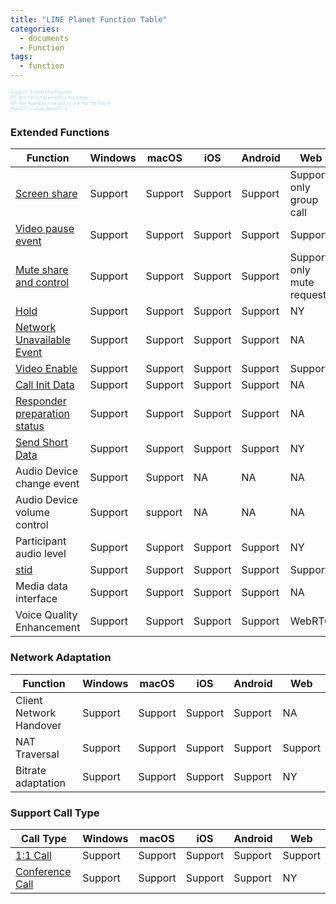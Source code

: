 ```yaml
---
title: "LINE Planet Function Table"
categories:
  - documents
  - Function
tags:
  - function
---
```


<span style="font-size: 50%; color:lightblue">
Support: Support the function <br>
NY: Not Yet but planned for the future <br>
NA: Not Available now and no plan for the future.<br>
WebRTC: Follow WebRTC's
</span>

### Extended Functions

| Function | Windows | macOS | iOS | Android | Web |
|---|---|---|---|---|---|
|[Screen share]({{site.baseurl}}/documents/function/ftn-presentation/)| Support | Support | Support | Support | Support only group call |
|[Video pause event]({{site.baseurl}}/documents/function/ftn-pause-evt/)| Support | Support | Support | Support | Support |
|[Mute share and control]({{site.baseurl}}/documents/function/ftn-mute/)| Support | Support | Support | Support | Support only mute request |
|[Hold]({{site.baseurl}}/documents/function/ftn-hold/)| Support | Support | Support | Support | NY |
|[Network Unavailable Event]({{site.baseurl}}/documents/function/ftn-net-unavail/)| Support | Support | Support | Support | NA |
|[Video Enable]({{site.baseurl}}/documents/function/ftn-atov/)| Support | Support | Support | Support | Support |
|[Call Init Data]({{site.baseurl}}/documents/function/ftn-call-init-data/)| Support | Support | Support | Support | NA |
|[Responder preparation status]({{site.baseurl}}/documents/function/ftn-rprep-stat/)| Support | Support | Support | Support| NA |
|[Send Short Data]({{site.baseurl}}/documents/function/ftn-sendshortdata/)| Support | Support | Support | Support | NY |
| Audio Device change event | Support | Support | NA | NA | NA |
| Audio Device volume control | Support | support | NA | NA | NA |
| Participant audio level| Support | Support | Support | Support | NY |
|[stid]({{site.baseurl}}/documents/function/ftn-stid/)| Support | Support | Support | Support | Support |
| Media data interface | Support | Support | Support | Support | NA |
| Voice Quality Enhancement | Support | Support | Support | Support | WebRTC |

### Network Adaptation

| Function | Windows | macOS | iOS | Android | Web |
|---|---|---|---|---|---|
| Client Network Handover | Support | Support | Support | Support | NA |
| NAT Traversal | Support | Support | Support | Support | Support |
| Bitrate adaptation | Support | Support | Support | Support | NY |

### Support Call Type

| Call Type | Windows | macOS | iOS | Android | Web |
|---|---|---|---|---|---|
| [1:1 Call]({{site.baseurl}}/documents/article/flow-call/) | Support | Support | Support | Support | Support |
| [Conference Call]({{site.baseurl}}/documents/article/flow-conference/)  | Support | Support | Support | Support | NY |
